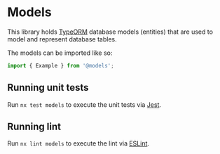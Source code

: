# Models

This library holds [TypeORM](https://typeorm.io/) database models (entities) that are used to model and represent database tables.

The models can be imported like so:

```ts
import { Example } from '@models';
```

## Running unit tests

Run `nx test models` to execute the unit tests via [Jest](https://jestjs.io).

## Running lint

Run `nx lint models` to execute the lint via [ESLint](https://eslint.org/).
